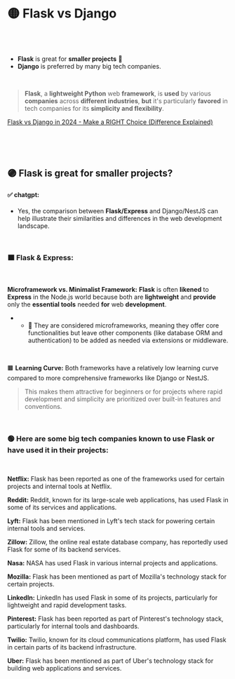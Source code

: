 
# 🟡 Flask vs Django

<br>
<br>

- **Flask** is great for **smaller projects** 🤔
- **Django** is preferred by many big tech companies.

<br>

>  **Flask**, a **lightweight Python** web **framework**, is **used** by various **companies** across **different industries**, **but** it's particularly **favored** in tech companies for its **simplicity and flexibility**.

[Flask vs Django in 2024 - Make a RIGHT Choice (Difference Explained)](https://youtu.be/lyI98IS7HqE?si=rKdEGPBdc5yptZD9)



<br>
<br>

<br>

## 🟣 Flask is great for smaller projects?

#### ✅ chatgpt:

- Yes, the comparison between **Flask/Express** and Django/NestJS can help illustrate their similarities and differences in the web development landscape.

<br>

### 🟧 Flask & Express:

<br>

**Microframework vs. Minimalist Framework:** **Flask** is often **likened** to **Express** in the Node.js world because both are **lightweight** and **provide** only the **essential tools** needed **for** web **development**.

- - 🔶 They are considered microframeworks, meaning they offer core functionalities but leave other components (like database ORM and authentication) to be added as needed via extensions or middleware.

<br>

🟫 **Learning Curve:** Both frameworks have a relatively low learning curve compared to more comprehensive frameworks like Django or NestJS.
>This makes them attractive for beginners or for projects where rapid development and simplicity are prioritized over built-in features and conventions.



<br>

### 🟢 Here are some big tech companies known to use Flask or have used it in their projects:

<br>

**Netflix:** Flask has been reported as one of the frameworks used for certain projects and internal tools at Netflix.

**Reddit:** Reddit, known for its large-scale web applications, has used Flask in some of its services and applications.

**Lyft:** Flask has been mentioned in Lyft's tech stack for powering certain internal tools and services.

**Zillow:** Zillow, the online real estate database company, has reportedly used Flask for some of its backend services.

**Nasa:** NASA has used Flask in various internal projects and applications.

**Mozilla:** Flask has been mentioned as part of Mozilla's technology stack for certain projects.

**LinkedIn:** LinkedIn has used Flask in some of its projects, particularly for lightweight and rapid development tasks.

**Pinterest:** Flask has been reported as part of Pinterest's technology stack, particularly for internal tools and dashboards.

**Twilio:** Twilio, known for its cloud communications platform, has used Flask in certain parts of its backend infrastructure.

**Uber:** Flask has been mentioned as part of Uber's technology stack for building web applications and services.

<br>
<br>

